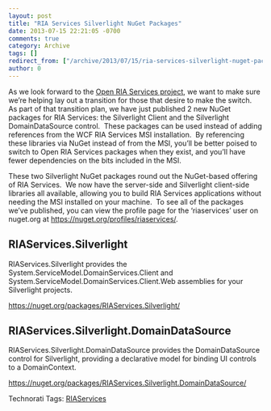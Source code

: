 ```yaml
---
layout: post
title: "RIA Services Silverlight NuGet Packages"
date: 2013-07-15 22:21:05 -0700
comments: true
category: Archive
tags: []
redirect_from: ["/archive/2013/07/15/ria-services-silverlight-nuget-packages.aspx"]
author: 0
---
```

<!-- more -->
<p>As we look forward to the <a title="RIA Services is Getting Open-Sourced" href="http://jeffhandley.com/archive/2013/07/03/ria-services-is-getting-open-sourced.aspx" target="_blank">Open RIA Services project</a>, we want to make sure we’re helping lay out a transition for those that desire to make the switch.  As part of that transition plan, we have just published 2 new NuGet packages for RIA Services: the Silverlight Client and the Silverlight DomainDataSource control.  These packages can be used instead of adding references from the WCF RIA Services MSI installation.  By referencing these libraries via NuGet instead of from the MSI, you’ll be better poised to switch to Open RIA Services packages when they exist, and you’ll have fewer dependencies on the bits included in the MSI.</p>  <p>These two Silverlight NuGet packages round out the NuGet-based offering of RIA Services.  We now have the server-side and Silverlight client-side libraries all available, allowing you to build RIA Services applications without needing the MSI installed on your machine.  To see all of the packages we’ve published, you can view the profile page for the ‘riaservices’ user on nuget.org at <a href="https://nuget.org/profiles/riaservices/">https://nuget.org/profiles/riaservices/</a>.</p>  <h2>RIAServices.Silverlight</h2>  <p>RIAServices.Silverlight provides the System.ServiceModel.DomainServices.Client and System.ServiceModel.DomainServices.Client.Web assemblies for your Silverlight projects.</p>  <p><a href="https://nuget.org/packages/RIAServices.Silverlight/">https://nuget.org/packages/RIAServices.Silverlight/</a></p>  <h2>RIAServices.Silverlight.DomainDataSource</h2>  <p>RIAServices.Silverlight.DomainDataSource provides the DomainDataSource control for Silverlight, providing a declarative model for binding UI controls to a DomainContext.</p>  <p><a title="https://nuget.org/packages/RIAServices.Silverlight.DomainDataSource/" href="https://nuget.org/packages/RIAServices.Silverlight.DomainDataSource/">https://nuget.org/packages/RIAServices.Silverlight.DomainDataSource/</a></p>  <div id="scid:0767317B-992E-4b12-91E0-4F059A8CECA8:bc363a4f-ca30-407a-af72-bb6090bed218" class="wlWriterEditableSmartContent" style="float: none; padding-bottom: 0px; padding-top: 0px; padding-left: 0px; margin: 0px; display: inline; padding-right: 0px">Technorati Tags: <a href="http://technorati.com/tags/RIAServices" rel="tag">RIAServices</a></div>  <p><strong><font color="#d26941" face="Arial Narrow"> </font></strong></p>


